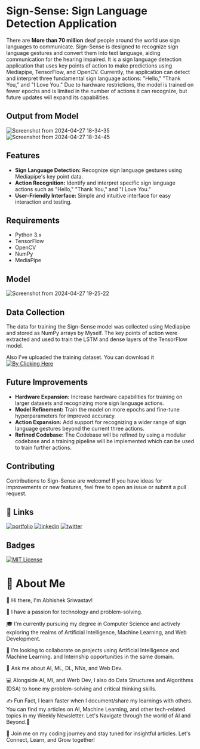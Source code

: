 
# Sign-Sense: Sign Language Detection Application

There are **More than 70 million** deaf people around the world use sign languages to communicate. Sign-Sense is designed to recognize sign language gestures and convert them into text language, aiding communication for the hearing impaired. It is a sign language detection application that uses key points of action to make predictions using Mediapipe, TensorFlow, and OpenCV.  Currently, the application can detect and interpret three fundamental sign language actions: "Hello," "Thank You," and "I Love You." Due to hardware restrictions, the model is trained on fewer epochs and is limited in the number of actions it can recognize, but future updates will expand its capabilities.

## Output from Model

![Screenshot from 2024-04-27 18-34-35](https://github.com/codelikeabhi/Sign-Sense/assets/105170109/28a6d165-c5b0-4e50-bff6-283b9552c8c6)
![Screenshot from 2024-04-27 18-34-45](https://github.com/codelikeabhi/Sign-Sense/assets/105170109/4576db1f-d22a-47c9-b313-b5e71352a04a)

## Features
* **Sign Language Detection:** Recognize sign language gestures using Mediapipe's key point data.
* **Action Recognition:** Identify and interpret specific sign language actions such as "Hello," "Thank You," and "I Love You."
* **User-Friendly Interface:** Simple and intuitive interface for easy interaction and testing.

## Requirements
* Python 3.x
* TensorFlow
* OpenCV
* NumPy
* MediaPipe

## Model 
![Screenshot from 2024-04-27 19-25-22](https://github.com/codelikeabhi/Sign-Sense/assets/105170109/eb19e234-47db-46dd-b660-c0ce0f6a75b5)


## Data Collection
The data for training the Sign-Sense model was collected using Mediapipe and stored as NumPy arrays by Myself. The key points of action were extracted and used to train the LSTM and dense layers of the TensorFlow model.

Also I've uploaded the training dataset. You can download it [![By Clicking Here](https://img.shields.io/badge/By_Clicking-Here-blue)](https://drive.google.com/drive/folders/1fwzSxWTl8DvNFUHUSytsZYEfb0512PBR?usp=sharing)

## Future Improvements
* **Hardware Expansion:** Increase hardware capabilities for training on larger datasets and recognizing more sign language actions.
* **Model Refinement:** Train the model on more epochs and fine-tune hyperparameters for improved accuracy.
* **Action Expansion:** Add support for recognizing a wider range of sign language gestures beyond the current three actions.
* **Refined Codebase:** The Codebase will be refined by using a modular codebase and a training pipeline will be implemented which can be used to train further actions. 

## Contributing
Contributions to Sign-Sense are welcome! If you have ideas for improvements or new features, feel free to open an issue or submit a pull request.





## 🔗 Links
[![portfolio](https://img.shields.io/badge/My_Newsletter-000?style=for-the-badge&logo=ko-fi&logoColor=white)](https://damndev.substack.com/) 
[![linkedin](https://img.shields.io/badge/linkedin-0A66C2?style=for-the-badge&logo=linkedin&logoColor=white)](https://www.linkedin.com/in/abhishek-sriwastav/)
[![twitter](https://img.shields.io/badge/twitter-1DA1F2?style=for-the-badge&logo=twitter&logoColor=white)](https://twitter.com/abhishekdotai)


## Badges

[![MIT License](https://img.shields.io/badge/License-MIT-green.svg)](https://choosealicense.com/licenses/mit/)


# 🚀 About Me
👋 Hi there, I'm Abhishek Sriwastav!

🔭 I have a passion for technology and problem-solving.

🎓 I'm currently pursuing my degree in Computer Science and actively exploring the realms of Artificial Intelligence, Machine Learning, and Web Development.

👯 I’m looking to collaborate on projects using Artificial Intelligence and Machine Learning. and Internship opportunities in the same domain. 

💬 Ask me about AI, ML, DL, NNs, and Web Dev.

💻 Alongside AI, Ml, and Werb Dev, I also do Data Structures and Algorithms (DSA) to hone my problem-solving and critical thinking skills.

✍️ Fun Fact, I learn faster when I document/share my learnings with others. You can find my articles on AI, Machine Learning, and other tech-related topics in my Weekly Newsletter. Let's Navigate through the world of AI and Beyond.🚀

🚀 Join me on my coding journey and stay tuned for insightful articles. Let's Connect, Learn, and Grow together!

